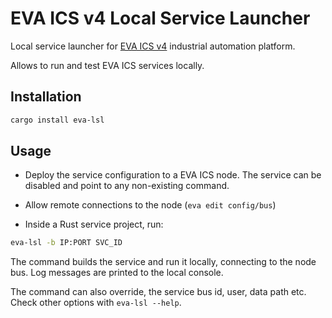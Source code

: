 # EVA ICS v4 Local Service Launcher

Local service launcher for [EVA ICS v4](https://www.eva-ics.com) industrial
automation platform.

Allows to run and test EVA ICS services locally.

## Installation

```bash
cargo install eva-lsl
```

## Usage

* Deploy the service configuration to a EVA ICS node. The service can be
  disabled and point to any non-existing command.

* Allow remote connections to the node (`eva edit config/bus`)

* Inside a Rust service project, run:

```bash
eva-lsl -b IP:PORT SVC_ID
```

The command builds the service and run it locally, connecting to the node bus.
Log messages are printed to the local console.

The command can also override, the service bus id, user, data path etc. Check
other options with `eva-lsl --help`.
